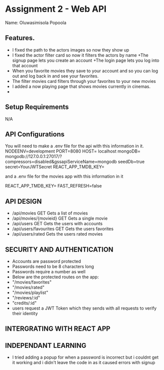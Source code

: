 # Assignment 2 - Web API

Name: Oluwasimisola Popoola

## Features. 

+ I fixed the path to the actors images so now they show up
+ I fixed the actor filter card so now it filters the actors by name
+The signup page lets you create an account 
+The login page lets you log into that account
+ When you favorite movies they save to your account and so you can log out and log back in and see your favorites.
+ The filter movies card filters through your favorites to your new movies
+ I added a now playing page that shows movies currently in cinemas.
+ 

## Setup Requirements 

N/A

## API Configurations

You will need to make a .env file for the api with this information in it. 
NODEENV=development
PORT=8080
HOST= localhost
mongoDB= mongodb://127.0.0.1:27017/?compressors=disabled&gssapiServiceName=mongodb
seedDb=true
secret=YourJWTSecret
REACT_APP_TMDB_KEY=

and a .env file for the movies app with this information in it 

REACT_APP_TMDB_KEY=
FAST_REFRESH=false

## API DESIGN
+ /api/movies  GET  Gets a list of movies 
+ /api/movies/{movieid}  GET  Gets a single movie
+ /api/users  GET Gets the users with accounts
+ /api/users/favourites GET Gets the users favorites 
+ /api/users/rated Gets the users rated movies 

## SECURITY AND AUTHENTICATION
+ Accounts are password protected 
+ Passwords need to be 8 characters long
+ Passwords require a number as well
+ Below are the protected routes on the app:
+ "/movies/favorites" 
+ "/movies/rated" 
+ "/movies/playlist"
+ "/reviews/:id"
+ "credits/:id" 
+ users request a JWT Token which they sends with all requests to verify their identity

## INTERGRATING WITH REACT APP

## INDEPENDANT LEARNING
+ I tried adding a popup for when a password is incorrect but i couldnt get it working and i didn't leave the code in as it caused errors with signup 